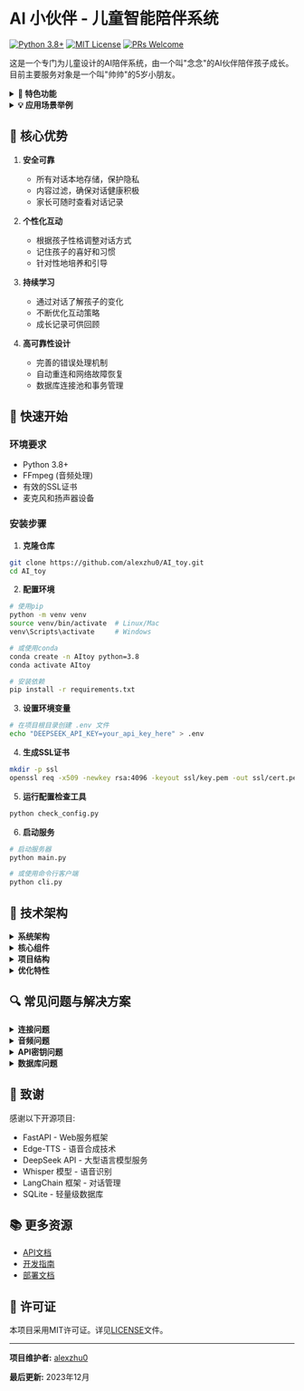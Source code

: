 # AI 小伙伴 - 儿童智能陪伴系统 
[![Python 3.8+](https://img.shields.io/badge/Python-3.8+-blue.svg)](https://www.python.org/downloads/)
[![MIT License](https://img.shields.io/badge/License-MIT-green.svg)](LICENSE)
[![PRs Welcome](https://img.shields.io/badge/PRs-welcome-brightgreen.svg)](https://github.com/alexzhu0/AI_toy/pulls)

这是一个专门为儿童设计的AI陪伴系统，由一个叫"念念"的AI伙伴陪伴孩子成长。目前主要服务对象是一个叫"帅帅"的5岁小朋友。

<details>
<summary><b>🌟 特色功能</b></summary>

### 1. 温暖的语音对话
- 用温柔的声音和孩子交谈
- 能听懂孩子说的话并给出回应
- 会耐心倾听，不打断孩子说话
- 适合场景：
  * 孩子想找人说话的时候
  * 父母暂时没空陪伴时
  * 孩子需要倾诉的时候

### 2. 情感理解与支持
- 能察觉孩子是否开心、难过、生气或害怕
- 根据孩子的情绪给出安慰和鼓励
- 引导孩子学会表达感受
- 适合场景：
  * 孩子心情不好时
  * 遇到困难需要鼓励时
  * 想分享快乐的时候

### 3. 社交能力培养
- 帮助害羞的孩子建立自信
- 教会孩子如何交朋友
- 鼓励表达自己的想法
- 适合场景：
  * 孩子不知道如何交朋友时
  * 想练习社交对话时
  * 需要建立自信时

### 4. 智能记忆系统
- 记住与孩子的对话内容
- 记住孩子喜欢什么、不喜欢什么
- 能够延续之前的话题
- 适合场景：
  * 想继续之前的话题时
  * 回忆共同的经历时
  * 分享新鲜事物时
</details>

<details>
<summary><b>💡 应用场景举例</b></summary>

### 日常陪伴
- 早晨问候："帅帅，早上好！今天想和我说说话吗？"
- 情绪安抚："看你今天不太开心，想和念念说说发生了什么吗？"
- 分享快乐："真棒！和我说说今天最开心的事情吧！"

### 社交辅导
- 交友指导："帅帅，要不要和我练习一下怎么和新朋友打招呼？"
- 自信培养："你做得很棒！要相信自己，慢慢来没关系的。"
- 情绪表达："能告诉我为什么觉得害怕吗？我们一起想办法。"

### 学习成长
- 兴趣培养："你喜欢画画啊？给我讲讲你画的是什么吧！"
- 知识探索："想知道为什么天空是蓝色的吗？让我给你解释一下。"
- 生活技能："我们一起学习整理房间好不好？"
</details>

## 🎯 核心优势

1. **安全可靠**
   - 所有对话本地存储，保护隐私
   - 内容过滤，确保对话健康积极
   - 家长可随时查看对话记录

2. **个性化互动**
   - 根据孩子性格调整对话方式
   - 记住孩子的喜好和习惯
   - 针对性地培养和引导

3. **持续学习**
   - 通过对话了解孩子的变化
   - 不断优化互动策略
   - 成长记录可供回顾

4. **高可靠性设计**
   - 完善的错误处理机制
   - 自动重连和网络故障恢复
   - 数据库连接池和事务管理

## 🚀 快速开始

### 环境要求
- Python 3.8+
- FFmpeg (音频处理)
- 有效的SSL证书
- 麦克风和扬声器设备

### 安装步骤

1. **克隆仓库**
```bash
git clone https://github.com/alexzhu0/AI_toy.git
cd AI_toy
```

2. **配置环境**
```bash
# 使用pip
python -m venv venv
source venv/bin/activate  # Linux/Mac
venv\Scripts\activate     # Windows

# 或使用conda
conda create -n AItoy python=3.8
conda activate AItoy

# 安装依赖
pip install -r requirements.txt
```

3. **设置环境变量**
```bash
# 在项目根目录创建 .env 文件
echo "DEEPSEEK_API_KEY=your_api_key_here" > .env
```

4. **生成SSL证书**
```bash
mkdir -p ssl
openssl req -x509 -newkey rsa:4096 -keyout ssl/key.pem -out ssl/cert.pem -days 365 -nodes
```

5. **运行配置检查工具**
```bash
python check_config.py
```

6. **启动服务**
```bash
# 启动服务器
python main.py

# 或使用命令行客户端
python cli.py
```

## 🔧 技术架构

<details>
<summary><b>系统架构</b></summary>

```
AI_toy系统架构
├── 前端层
│   ├── 语音输入/输出
│   ├── WebSocket通信
│   └── 用户界面
├── 服务层
│   ├── FastAPI服务器
│   ├── 讯飞语音服务
│   └── Edge TTS服务
├── 核心层
│   ├── 对话管理(LangChain)
│   ├── AI对话(DeepSeek)
│   └── 状态管理
└── 数据层
    ├── SQLite数据库
    ├── 配置文件
    └── SSL证书
```
</details>

<details>
<summary><b>核心组件</b></summary>

1. **语音处理**
   - **讯飞语音识别**：
     * WebSocket实时语音识别
     * 支持中文语音精准识别
     * 自动语音端点检测
     * 动态修正和噪音抑制
   - **Edge TTS语音合成**：
     * 使用zh-CN-XiaoxiaoNeural音色
     * 自然流畅的中文语音输出
     * 可配置的语音参数
   - **WebSocket实时通信**：
     * 全双工音频数据传输
     * 心跳检测机制
     * 自动重连和错误恢复

2. **对话系统**
   - **DeepSeek对话引擎**：
     * 基于大规模语言模型
     * 定制化儿童对话场景
     * 温和友好的对话风格
   - **LangChain对话管理**：
     * 基于ConversationBufferMemory的对话历史管理
     * AgentExecutor工具函数调用链
     * 自定义工具函数集成
     * 动态提示词模板

3. **记忆系统**
   - **本地数据库**：
     * SQLite持久化存储
     * 连接池和事务管理
     * 索引优化提升性能
   - **情感分析系统**：
     * 实时情绪识别
     * 情感变化追踪
     * 个性化回应策略

4. **错误处理和恢复**
   - **网络请求重试机制**：
     * 指数退避策略
     * 速率限制自适应
     * 超时控制和请求取消
   - **WebSocket连接管理**：
     * 自动心跳检测
     * 不活跃连接清理
     * 断线重连机制
</details>

<details>
<summary><b>项目结构</b></summary>

```
AI_toy/
├── app/
│   ├── agent/             # AI代理相关代码
│   │   ├── companion_agent.py  # AI伴侣核心逻辑
│   │   ├── tools.py            # 工具函数集
│   │   └── prompts.py          # 提示词模板
│   ├── core/             # 核心功能
│   │   ├── memory.py     # 记忆管理
│   │   ├── speech.py     # 语音处理
│   │   └── state.py      # 状态管理
│   └── web/              # Web服务
│       ├── server.py     # WebSocket服务器
│       └── static/       # 静态资源
├── config/               # 配置文件
│   └── settings.py       # 全局设置
├── ssl/                  # SSL证书
├── data/                 # 数据存储
├── database.py           # 数据库管理
├── main.py               # Web服务入口
├── cli.py                # 命令行客户端
├── check_config.py       # 配置检查工具
├── view_memories.py      # 记忆查看工具
└── requirements.txt      # 依赖列表
```
</details>

<details>
<summary><b>优化特性</b></summary>

1. **内存管理优化**
   - 使用连接池管理数据库连接
   - 上下文管理器确保资源释放
   - JSON序列化替代不安全的eval()

2. **性能优化**
   - 数据库索引提升查询速度
   - WebSocket连接池管理
   - 不活跃连接自动清理

3. **错误处理增强**
   - 全局异常处理机制
   - 详细的日志记录
   - 用户友好的错误提示

4. **网络请求管理**
   - 自适应重试策略
   - 速率限制处理
   - 超时控制

5. **用户体验改进**
   - 命令行进度条显示
   - 详细的状态提示
   - 错误恢复自动化
</details>

## 🔍 常见问题与解决方案

<details>
<summary><b>连接问题</b></summary>

**问题**: 无法连接到服务器

**解决方案**: 
- 运行`python check_config.py`检查配置
- 确保SSL证书配置正确
- 检查端口8001是否被占用
- 验证WebSocket连接状态
</details>

<details>
<summary><b>音频问题</b></summary>

**问题**: 无法录制或播放音频

**解决方案**:
- 检查麦克风和扬声器设备
- 使用`python check_config.py`验证音频设备
- 确认授予浏览器麦克风权限
</details>

<details>
<summary><b>API密钥问题</b></summary>

**问题**: DeepSeek API调用失败

**解决方案**:
- 确认.env文件中有正确的DEEPSEEK_API_KEY
- 验证API密钥未过期
- 检查网络连接状态
</details>

<details>
<summary><b>数据库问题</b></summary>

**问题**: 数据库错误或连接失败

**解决方案**:
- 确保data目录存在且有写入权限
- 检查SQLite安装
- 尝试删除并重新创建数据库文件
</details>

## 🙏 致谢

感谢以下开源项目:
- FastAPI - Web服务框架
- Edge-TTS - 语音合成技术
- DeepSeek API - 大型语言模型服务
- Whisper 模型 - 语音识别
- LangChain 框架 - 对话管理
- SQLite - 轻量级数据库

## 📚 更多资源

- [API文档](docs/api.md)
- [开发指南](docs/development.md)
- [部署文档](docs/deployment.md)

## 📄 许可证

本项目采用MIT许可证。详见[LICENSE](LICENSE)文件。

---

**项目维护者:** [alexzhu0](https://github.com/alexzhu0)

**最后更新:** 2023年12月
